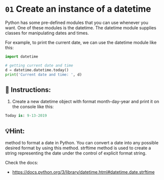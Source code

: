 # `01` Create an instance of a datetime

Python has some pre-defined modules that you can use whenever you want. One of these modules is the datetime.
The datetime module supplies classes for manipulating dates and times.

For example, to print the current date, we can use the datetime module like this:

```Python
import datetime

# getting current date and time
d = datetime.datetime.today()
print('Current date and time: ', d)
```

## 📝 Instructions:

1. Create a new datetime object with format month-day-year and print it on the console like this:
```Python
Today is: 9-13-2019
```

## 💡Hint:
method to format a date in Python. You can convert a date into any possible desired format by using this method.
strftime method is used to create a string representing the date under the control of explicit format string.

Check the docs:
- https://docs.python.org/3/library/datetime.html#datetime.date.strftime

